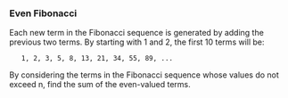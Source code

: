 ### Even Fibonacci

Each new term in the Fibonacci sequence is generated by adding the previous two terms.
By starting with 1 and 2, the first 10 terms will be:

```
   1, 2, 3, 5, 8, 13, 21, 34, 55, 89, ...
```

By considering the terms in the Fibonacci sequence whose
values do not exceed n, find the sum of the even-valued terms.

